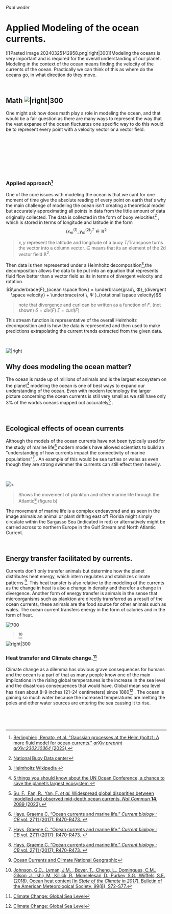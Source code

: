 *Paul weder*

# Applied Modeling of the ocean currents.
![[Pasted image 20240325142958.png|right|300]]Modeling the oceans is very important and is required for the overall understanding of our planet. Modeling in the context of the ocean means finding the velocity of the currents of the ocean. Practically we can think of this as where do the oceans go, in what direction do they move.  

&emsp;




## Math ![|right|300](https://i.imgur.com/hTArdJK.png)
One might ask how does math play a role in modeling the ocean, and that would be a fair question as there are many ways to represent the way that the vast expanse of the ocean fluctuates one specific way to do this would be to represent every point with a velocity vector or a vector field. 

&emsp;

&emsp;

&emsp;

&emsp;
### Applied approach[^5] 
One of the core issues with modeling the ocean is that we cant for one moment of time give the absolute reading of every point on earth that's why the main challenge of modeling the ocean isn't creating a theoretical model but accurately approximating all points in data from the little amount of data originally collected. The data is collected in the form of buoy velocities[^Nat_buoy_data] , which is stored in terms of longitude and latitude in the form 
$$
(x_{m}^{(1)},y_{m}^{(2)})^T ∈ \mathbb{R}^2
$$
> $x,y$ represent the latitude and longitude of a buoy
> $T/\text{Transpose}$ turns the vector into a column vector.
> $\in$ means that its an element of the 2d vector field $\mathbb{R}^2$.

Then data is then represented under a Helmholtz decomposition[^Helmholtz_Wiki],the decomposition allows the data to be put into an equation that represents fluid flow better than a vector field as its in terms of divergent velocity and rotation.
$$\underbrace{F}_{ocean \space flow} = \underbrace{grad\, Φ}_{divergent \space velocity} + \underbrace{rot \, Ψ }_{rotational \space velocity}$$
> note that divergence and curl can be written as a function of $F$.  (not shown)
> $δ = div(F)$
> $ζ=curl(F)$ 

This stream function is representative of the overall Helmholtz decomposition and is how the data is represented and then used to make predictions extrapolating the current trends extracted from the given data.


&emsp;

![|right](https://i.imgur.com/2rJnFpt.png)
## Why does modeling the ocean matter?




The ocean is made up of millions of animals and is the largest ecosystem on 
the planet[^Un_article] modeling the ocean is one of best ways to expand our understanding of the ocean. Even with modern technology the larger picture concerning the ocean currents is still very small as we still have only $3\%$ of the worlds oceans mapped out accurately[^1] .


&emsp;


## Ecological effects of ocean currents 

Although the models of the ocean currents have not been typically used for the study of marine life[^Ocean_Currents_and_marine_life ] modern models have allowed scientists to build an "understanding of how currents impact the connectivity of marine populations"[^Ocean_Currents_and_marine_life ] . An example of this would be sea turtles or wales as even though they are strong swimmer the currents can still effect them heavily.

&emsp;

![](https://i.imgur.com/hX9k1g4.png)>

> Shows the movement of plankton and other marine life through the Atlantic[^Ocean_Currents_and_marine_life ] (figure b)

The movement of marine life is a complex endeavored and as seen in the image animals an animal or plant drifting east off Florida might simply circulate within the Sargasso Sea (indicated in red) or alternatively might be carried across to northern Europe in the Gulf Stream and North Atlantic Current.


&emsp;

## Energy transfer facilitated by currents. 
Currents don't only transfer animals but determine how the planet distributes heat energy, which intern regulates and stabilizes climate patterns [^Nat_geoGraphic]. This heat transfer is also relative to the modeling of the currents as the change in heat is also a change in density and therefor a change in divergence. Another form of energy transfer is animals in the sense that microorganisms such as plankton are directly transferred as a result of the ocean currents, these animals are the food source for other animals such as wales. The ocean current transfers energy in the form of calories and in the form of heat.


![700](https://i.imgur.com/G30t28h.png)
> [^state_of_the_climate]



![right|300](https://i.imgur.com/9dpzSos.png)
### Heat transfer and Climate change.[^climate_change_gov_article]
Climate change as a dilemma has obvious grave consequences for humans and the ocean is a part of that as many people know one of the main implications in the rising global temperatures is the increase in the sea level and the disastrous consequences that would have. Global mean sea level has risen about 8–9 inches (21–24 centimeters) since 1880[^climate_change_gov_article] . The ocean is gaining so much water because the increased temperatures are melting the poles and other water sources are entering the sea causing it to rise. 

&emsp;

&emsp;






[^1]: [Su, F., Fan, R., Yan, F. _et al._ Widespread global disparities between modelled and observed mid-depth ocean currents. _Nat Commun_ **14**, 2089 (2023).](https://rdcu.be/dBUSO)
[^2]:[ECCO Website](https://www.ecco-group.org/)
[^3]: [ECCO publications](https://www.ecco-group.org/storymaps.htm?id=95)
[^4]:https://rdcu.be/dBUSO 
[^5]: [Berlinghieri, Renato, et al. "Gaussian processes at the Helm (holtz): A more fluid model for ocean currents." _arXiv preprint arXiv:2302.10364_ (2023).](https://arxiv.org/pdf/2302.10364.pdf)
[^Helmholtz_Wiki]: [Helmholtz Wikipedia ](https://en.wikipedia.org/wiki/Helmholtz_decomposition)

[^Nat_geoGraphic]: [Ocean Currents and Climate National Geographic](https://education.nationalgeographic.org/resource/ocean-currents-and-climate/)

[^Ocean_Currents_and_marine_life ]: [Hays, Graeme C. “Ocean currents and marine life.” _Current biology : CB_ vol. 27,11 (2017): R470-R473. ](doi:10.1016/j.cub.2017.01.044)

[^Nat_buoy_data]:[National Buoy Data center](https://www.ndbc.noaa.gov/) 

[^Un_article]: [5 things you should know about the UN Ocean Conference, a chance to save the planet’s largest ecosystem
](https://www.un.org/en/desa/5-things-you-should-know-about-un-ocean-conference-chance-save-planet%E2%80%99s-largest-ecosystem#:~:text=The%20Ocean%20is%20the%20planet's%20largest%20ecosystem%2C,billions.%20But%20its%20health%20is%20in%20danger.)

[^state_of_the_climate]: [Johnson, G.C., Lyman, J.M. , Boyer, T., Cheng, L., Domingues, C.M., Gilson, J., Ishii, M., Killick, R., Monselesan, D., Purkey, S.G., Wijffels, S.E. (2018). Ocean heat content [in _State of the Climate in 2017_]. Bulletin of the American Meteorological Society, 99(8), S72–S77.](https://www.climate.gov/news-features/featured-images/2017-state-climate-ocean-heat-content)


[^climate_change_gov_article]:[Climate Change: Global Sea Level](https://www.climate.gov/news-features/understanding-climate/climate-change-global-sea-level)